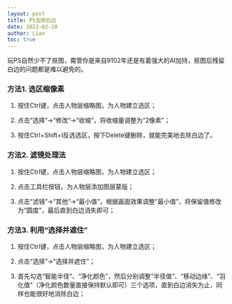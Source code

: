 ```yaml
---
layout: post
title: PS去除白边
date: 2021-02-28
author: Lian
toc: true
---
```


玩PS自然少不了抠图，甭管你是来自9102年还是有着强大的AI加持，抠图后残留白边的问题都是难以避免的。

### 方法1. 选区缩像素

1. 按住Ctrl键，点击人物层缩略图，为人物建立选区；

2. 点击“选择”→“修改”→“收缩”，将收缩量调整为“2像素”；

3. 按住Ctrl+Shift+I反选选区，按下Delete键删除，就能完美地去除白边了。

### 方法2. 滤镜处理法

1. 按住Ctrl键，点击人物层缩略图，为人物建立选区；

2. 点击工具栏按钮，为人物层添加图层蒙版；

3. 点击“滤镜”→“其他”→“最小值”，根据画面效果调整“最小值”，将保留值修改为“圆度”，最后直到白边消失即可；

### 方法3. 利用“选择并遮住”

1. 按住Ctrl键，点击人物层缩略图，为人物建立选区；

2. 点击“选择”→“选择并遮住”；

3. 首先勾选“智能半径”、“净化颜色”，然后分别调整“半径值”、“移动边缘”、“羽化值”（净化颜色数量直接保持默认即可）三个选项，直到白边消失为止，同样也能很好地消除白边；